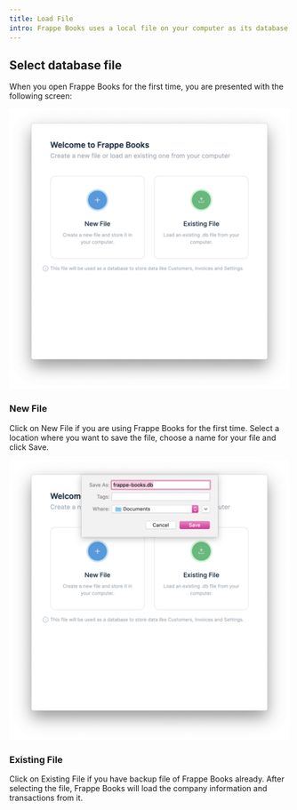 ```yaml
---
title: Load File
intro: Frappe Books uses a local file on your computer as its database
---
```


## Select database file

When you open Frappe Books for the first time, you are presented with the
following screen:

![Select File](./images/select-file.png)

### New File

Click on New File if you are using Frappe Books for the first time. Select a
location where you want to save the file, choose a name for your file and click
Save.

![New File](./images/new-file.png)

### Existing File

Click on Existing File if you have backup file of Frappe Books already. After
selecting the file, Frappe Books will load the company information and
transactions from it.

